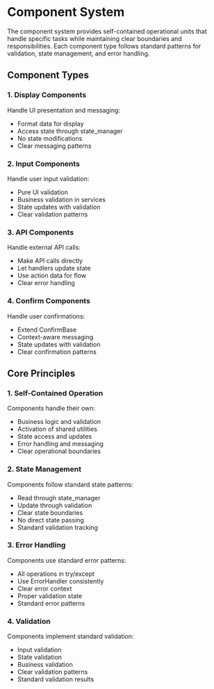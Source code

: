 # Component System

The component system provides self-contained operational units that handle specific tasks while maintaining clear boundaries and responsibilities. Each component type follows standard patterns for validation, state management, and error handling.

## Component Types

### 1. Display Components
Handle UI presentation and messaging:
- Format data for display
- Access state through state_manager
- No state modifications
- Clear messaging patterns

### 2. Input Components
Handle user input validation:
- Pure UI validation
- Business validation in services
- State updates with validation
- Clear validation patterns

### 3. API Components
Handle external API calls:
- Make API calls directly
- Let handlers update state
- Use action data for flow
- Clear error handling

### 4. Confirm Components
Handle user confirmations:
- Extend ConfirmBase
- Context-aware messaging
- State updates with validation
- Clear confirmation patterns

## Core Principles

### 1. Self-Contained Operation
Components handle their own:
- Business logic and validation
- Activation of shared utilities
- State access and updates
- Error handling and messaging
- Clear operational boundaries

### 2. State Management
Components follow standard state patterns:
- Read through state_manager
- Update through validation
- Clear state boundaries
- No direct state passing
- Standard validation tracking

### 3. Error Handling
Components use standard error patterns:
- All operations in try/except
- Use ErrorHandler consistently
- Clear error context
- Proper validation state
- Standard error patterns

### 4. Validation
Components implement standard validation:
- Input validation
- State validation
- Business validation
- Clear validation patterns
- Standard validation results
